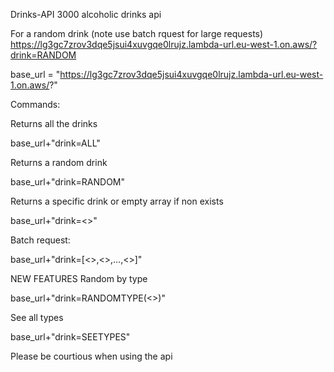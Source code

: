 Drinks-API
3000 alcoholic drinks api

For a random drink (note use batch rquest for large requests) 
https://lg3gc7zrov3dqe5jsui4xuvgqe0lrujz.lambda-url.eu-west-1.on.aws/?drink=RANDOM

base_url = 
"https://lg3gc7zrov3dqe5jsui4xuvgqe0lrujz.lambda-url.eu-west-1.on.aws/?"

Commands:

Returns all the drinks

 base_url+"drink=ALL"

Returns a random drink

base_url+"drink=RANDOM"

Returns a specific drink or empty array if non exists

base_url+"drink=<>"

Batch request:

base_url+"drink=[<>,<>,...,<>]"

NEW FEATURES
Random by type

base_url+"drink=RANDOMTYPE(<>)"

See all types

base_url+"drink=SEETYPES"

Please be courtious when using the api
